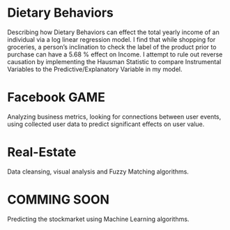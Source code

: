 

# Dietary Behaviors
Describing how Dietary Behaviors can effect the total yearly income of an individual via a log linear regression model. I find that while shopping for groceries, a person’s inclination to check the label of the product prior to purchase can have a 5.68 % effect on Income. I attempt to rule out reverse causation by implementing the Hausman Statistic to compare Instrumental Variables to the Predictive/Explanatory Variable in my model.

# Facebook GAME
Analyzing business metrics, looking for connections between user events, using collected user data to predict significant effects on user value.

# Real-Estate
Data cleansing, visual analysis and Fuzzy Matching algorithms.

# COMMING SOON
Predicting the stockmarket using Machine Learning algorithms.
